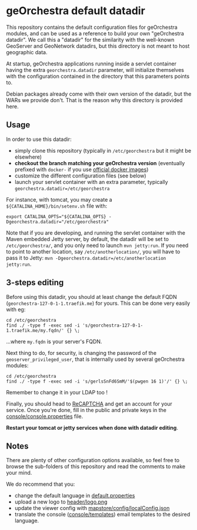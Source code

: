 # geOrchestra default datadir

This repository contains the default configuration files for geOrchestra modules, and can be used as a reference to build your own "geOrchestra datadir". We call this a "datadir" for the similarity with the well-known GeoServer and GeoNetwork datadirs, but this directory is not meant to host geographic data.

At startup, geOrchestra applications running inside a servlet container having the extra `georchestra.datadir` parameter, will initialize themselves with the configuration contained in the directory that this parameters points to.

Debian packages already come with their own version of the datadir, but the WARs we provide don't. 
That is the reason why this directory is provided here.


## Usage

In order to use this datadir:
 * simply clone this repository (typically in `/etc/georchestra` but it might be elsewhere)
 * **checkout the branch matching your geOrchestra version** (eventually prefixed with `docker-` if you use [official docker images](https://hub.docker.com/u/georchestra))
 * customize the different configuration files (see below)
 * launch your servlet container with an extra parameter, typically `georchestra.datadir=/etc/georchestra`

For instance, with tomcat, you may create a `${CATALINA_HOME}/bin/setenv.sh` file with:
```
export CATALINA_OPTS="${CATALINA_OPTS} -Dgeorchestra.datadir="/etc/georchestra"
```

Note that if you are developing, and running the servlet container with the Maven embedded Jetty server, by default, the datadir will be set to `/etc/georchestra/`, and you only need to launch `mvn jetty:run`. If you need to point to another location, say `/etc/anotherlocation/`, you will have to pass it to Jetty: `mvn -Dgeorchestra.datadir=/etc/anotherlocation jetty:run`.

## 3-steps editing

Before using this datadir, you should at least change the default FQDN (`georchestra-127-0-1-1.traefik.me`) for yours.
This can be done very easily with eg:
```
cd /etc/georchestra
find ./ -type f -exec sed -i 's/georchestra-127-0-1-1.traefik.me/my.fqdn/' {} \;
```
...where `my.fqdn` is your server's FQDN.


Next thing to do, for security, is changing the password of the `geoserver_privileged_user`, that is internally used by several geOrchestra modules:
```
cd /etc/georchestra
find ./ -type f -exec sed -i 's/gerlsSnFd6SmM/'$(pwgen 16 1)'/' {} \;
```
Remember to change it in your LDAP too !


Finally, you should head to [ReCAPTCHA](https://www.google.com/recaptcha/) and get an account for your service.
Once you're done, fill in the public and private keys in the [console/console.properties](console/console.properties) file.

**Restart your tomcat or jetty services when done with datadir editing**.


## Notes

There are plenty of other configuration options available, so feel free to browse the sub-folders of this repository and read the comments to make your mind.

We do recommend that you:
 * change the default language in [default.properties](./default.properties)
 * upload a new logo to [header/logo.png](header/logo.png)
 * update the viewer config with [mapstore/config/localConfig.json](mapstore/config/localConfig.json)
 * translate the console ([console/templates](console/templates)) email templates to the desired language.

